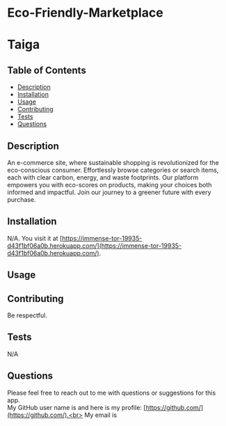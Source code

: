 # Eco-Friendly-Marketplace

# Taiga


## Table of Contents
* [Description](#description)
* [Installation](#installation-instructions)
* [Usage](#usage-instructions)
* [Contributing](#contribution-guidelines)
* [Tests](#tests)
* [Questions](#questions)

## Description <a name="description"></a> 
An e-commerce site, where sustainable shopping is revolutionized for the eco-conscious consumer. Effortlessly browse categories or search items, each with clear carbon, energy, and waste footprints. Our platform empowers you with eco-scores on products, making your choices both informed and impactful. Join our journey to a greener future with every purchase.

## Installation <a name="installation-instructions"></a>
N/A. You visit it at [https://immense-tor-19935-d43f1bf06a0b.herokuapp.com/](https://immense-tor-19935-d43f1bf06a0b.herokuapp.com/).

## Usage <a name="usage-instructions"></a>

  

## Contributing <a name="contribution-guidelines"></a>
Be respectful.

## Tests <a name="tests"></a> 
N/A

## Questions
Please feel free to reach out to me with questions or suggestions for this app.<br>
My GitHub user name is  and here is my profile: [https://github.com/](https://github.com/).<br>
My email is 
